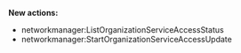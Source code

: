 **New actions:**

- networkmanager:ListOrganizationServiceAccessStatus
- networkmanager:StartOrganizationServiceAccessUpdate
